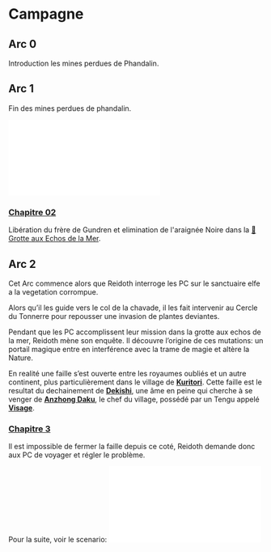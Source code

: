 # Campagne

## Arc 0
Introduction les mines perdues de Phandalin.

## Arc 1
Fin des mines perdues de phandalin.

![Chapitre 01](chapitre%2001/Chapitre%2001.md)

### [Chapitre 02](chapitre%2002/Chapitre%2002.md)
Libération du frère de Gundren et elimination de l'araignée Noire dans la [📍Grotte aux Echos de la Mer](chapitre%2001/lieux/📍Grotte%20aux%20Echos%20de%20la%20Mer.md).

## Arc 2

Cet Arc commence alors que Reidoth interroge les PC sur le sanctuaire elfe a la vegetation corrompue.

Alors qu’il les guide vers le col de la chavade, il les fait intervenir au Cercle du Tonnerre pour repousser une invasion de plantes deviantes.

Pendant que les PC accomplissent leur mission dans la grotte aux echos de la mer, Reidoth mène son enquête. Il découvre l’origine de ces mutations: un portail magique entre en interférence avec la trame de magie et altère la Nature.

En realité une faille s’est ouverte entre les royaumes oubliés et un autre continent, plus particulièrement dans le village de **[Kuritori](chapitre%2002/locations/Kuritori.md)**. Cette faille est le resultat du dechainement de **[Dekishi](PNJ/Dekishi.md)**, une âme en peine qui cherche à se venger de **[Anzhong Daku](PNJ/Anzhong%20Daku.md)**, le chef du village, possédé par un Tengu appelé **[Visage](PNJ/Visage.md)**.

### [Chapitre 3](chapitres/Chapitre%203.md)
Il est impossible de fermer la faille depuis ce coté, Reidoth demande donc aux PC de voyager et régler le problème.

Pour la suite, voir le scenario:
![the-spirit-and-the-charlatan](chapitre%2001/assets/the-spirit-and-the-charlatan.pdf)

